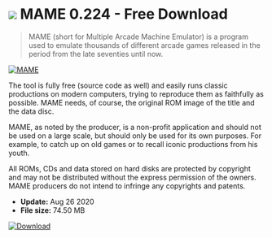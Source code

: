 # ![](https://cdn.softexe.net/static/icon/win.gif) MAME 0.224 - Free Download

> MAME (short for Multiple Arcade Machine Emulator) is a program used to emulate thousands of different arcade games released in the period from the late seventies until now.

[![MAME](https:https://tse2.mm.bing.net/th?id=OIP.19uNsEWCFZkvf5MUm1e81wHaFv&pid=Api)](https://softexe.net/win/games-entertainment/emulators/mame:hcRg.html)

The tool is fully free (source code as well) and easily runs classic productions on modern computers, trying to reproduce them as faithfully as possible. MAME needs, of course, the original ROM image of the title and the data disc.
 
 MAME, as noted by the producer, is a non-profit application and should not be used on a large scale, but should only be used for its own purposes. For example, to catch up on old games or to recall iconic productions from his youth.
 
 All ROMs, CDs and data stored on hard disks are protected by copyright and may not be distributed without the express permission of the owners. MAME producers do not intend to infringe any copyrights and patents.


- **Update:** Aug 26 2020
- **File size:** 74.50 MB

[![Download](https://cdn.softexe.net/static/img/download.png)](https://softexe.net/win/games-entertainment/emulators/mame:hcRg.html)

